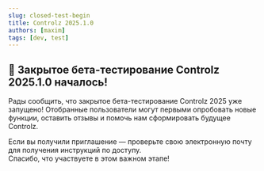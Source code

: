 ```yaml
---
slug: closed-test-begin
title: Controlz 2025.1.0
authors: [maxim]
tags: [dev, test]
---
```


## 🚀 Закрытое бета-тестирование Controlz 2025.1.0 началось!

Рады сообщить, что закрытое бета-тестирование Controlz 2025 уже запущено! Отобранные пользователи могут первыми опробовать новые функции, оставить отзывы и помочь нам сформировать будущее Controlz.

<!-- truncate -->

Если вы получили приглашение — проверьте свою электронную почту для получения инструкций по доступу.  
Спасибо, что участвуете в этом важном этапе!
